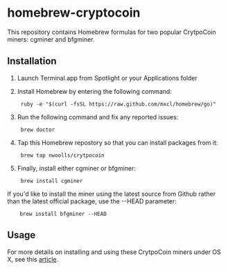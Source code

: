 homebrew-cryptocoin
===================
This repository contains Homebrew formulas for two popular CrytpoCoin miners: cgminer and bfgminer.

Installation
------------
1. Launch Terminal.app from Spotlight or your Applications folder
2. Install Homebrew by entering the following command:

        ruby -e "$(curl -fsSL https://raw.github.com/mxcl/homebrew/go)"

3. Run the following command and fix any reported issues:

        brew doctor

3. Tap this Homebrew repostory so that you can install packages from it:

        brew tap nwoolls/crytpocoin
        
4. Finally, install either cgminer or bfgminer:

        brew install cgminer
        
If you'd like to install the miner using the latest source from Github rather than the latest official package, use the --HEAD parameter:

        brew install bfgminer --HEAD
        
Usage
-----
For more details on installing and using these CrytpoCoin miners under OS X, see this [article][1].

[1]: http://blog.nwoolls.com/2013/04/24/bitcoin-mining-on-mac-os-x-cgminer-bfgminer

